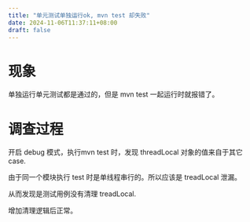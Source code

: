 ```yaml
---
title: "单元测试单独运行ok, mvn test 却失败"
date: 2024-11-06T11:37:11+08:00
draft: false
---
```


# 现象
单独运行单元测试都是通过的，但是 mvn test 一起运行时就报错了。
# 调查过程
开启 debug 模式，执行mvn test 时，发现 threadLocal 对象的值来自于其它 case.

由于同一个模块执行 test 时是单线程串行的。所以应该是 treadLocal 泄漏。

从而发现是测试用例没有清理 treadLocal.

增加清理逻辑后正常。